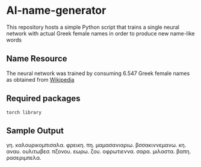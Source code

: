 # AI-name-generator
This repository hosts a simple Python script that trains a single neural network with actual Greek female names in order to produce new name-like words

##  Name Resource
The neural network was trained by consuming 6.547 Greek female names as obtained from [Wikipedia](https://el.wiktionary.org/w/index.php?title=%CE%9A%CE%B1%CF%84%CE%B7%CE%B3%CE%BF%CF%81%CE%AF%CE%B1:%CE%93%CF%85%CE%BD%CE%B1%CE%B9%CE%BA%CE%B5%CE%AF%CE%B1_%CE%BF%CE%BD%CF%8C%CE%BC%CE%B1%CF%84%CE%B1_(%CE%BD%CE%AD%CE%B1_%CE%B5%CE%BB%CE%BB%CE%B7%CE%BD%CE%B9%CE%BA%CE%AC)&pagefrom=%CF%87%CF%81%CE%B9%CF%83%CF%84%CE%B1%CE%BB%CE%B5%CE%BD%CE%B7%0A%CE%A7%CF%81%CE%B9%CF%83%CF%84%CE%B1%CE%BB%CE%AD%CE%BD%CE%B7#mw-pages)

## Required packages
```
torch library
```

## Sample Output
γη.
καλουρικομπισαλα.
φρεικη.
πη.
μαμασανιαριω.
βσσακιννεμανω.
κη.
αναυ.
ουλιτωβεσ.
πζονου.
εωρω.
ζου.
οφρωτιεννα.
σαρα.
μιλαστα.
βαπη.
ρασεριμπελα.
